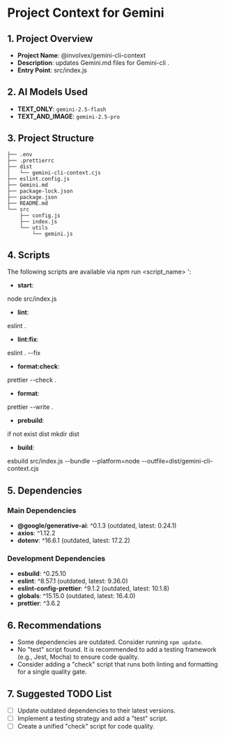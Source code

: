 # Project Context for Gemini

## 1. Project Overview
- **Project Name**: @involvex/gemini-cli-context
- **Description**: updates Gemini.md files for Gemini-cli .
- **Entry Point**: 
src/index.js


## 2. AI Models Used
- **TEXT_ONLY**: `gemini-2.5-flash`
- **TEXT_AND_IMAGE**: `gemini-2.5-pro`

## 3. Project Structure


```
├── .env
├── .prettierrc
├── dist
│   └── gemini-cli-context.cjs
├── eslint.config.js
├── Gemini.md
├── package-lock.json
├── package.json
├── README.md
└── src
    ├── config.js
    ├── index.js
    └── utils
        └── gemini.js

```

## 4. Scripts
The following scripts are available via 
npm run <script_name>
':
- **start**: 

node src/index.js


- **lint**: 

eslint .


- **lint:fix**: 

eslint . --fix


- **format:check**: 

prettier --check .


- **format**: 

prettier --write .


- **prebuild**: 

if not exist dist mkdir dist


- **build**: 

esbuild src/index.js --bundle --platform=node --outfile=dist/gemini-cli-context.cjs



## 5. Dependencies
### Main Dependencies
- **@google/generative-ai**: ^0.1.3 (outdated, latest: 0.24.1)
- **axios**: ^1.12.2
- **dotenv**: ^16.6.1 (outdated, latest: 17.2.2)

### Development Dependencies
- **esbuild**: ^0.25.10
- **eslint**: ^8.57.1 (outdated, latest: 9.36.0)
- **eslint-config-prettier**: ^9.1.2 (outdated, latest: 10.1.8)
- **globals**: ^15.15.0 (outdated, latest: 16.4.0)
- **prettier**: ^3.6.2

## 6. Recommendations
- Some dependencies are outdated. Consider running `npm update`.
- No "test" script found. It is recommended to add a testing framework (e.g., Jest, Mocha) to ensure code quality.
- Consider adding a "check" script that runs both linting and formatting for a single quality gate.

## 7. Suggested TODO List
- [ ] Update outdated dependencies to their latest versions.
- [ ] Implement a testing strategy and add a "test" script.
- [ ] Create a unified "check" script for code quality.